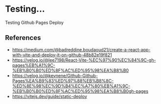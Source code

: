 # Testing...

Testing Github Pages Deploy

## References

-   https://medium.com/@badreddine.boudaoud21/create-a-react-app-with-vite-and-deploy-it-on-github-48b82e19f821
-   https://velog.io/@lee7198/React-Vite-%EC%97%90%EC%84%9C-gh-pages%EB%A1%9C-%EB%B0%B0%ED%8F%AC%ED%95%98%EA%B8%B0
-   https://velog.io/@keynene/Github-Github-Pages%EA%B9%83%ED%97%88%EB%B8%8C-%ED%8E%98%EC%9D%B4%EC%A7%80%EB%A1%9C-%EB%B0%B0%ED%8F%AC%ED%95%98%EA%B8%B0gh-pages
-   https://vitejs.dev/guide/static-deploy
